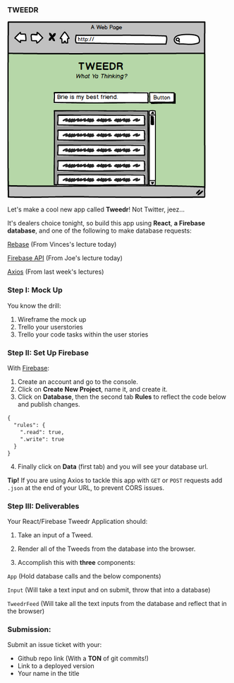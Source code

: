 ### TWEEDR
![Tweedr](tweedr.png)

Let's make a cool new app called **Tweedr**! Not Twitter, jeez...

It's dealers choice tonight, so build this app using **React**, **a Firebase database**, and one of the following to make database requests:

[Rebase](https://github.com/tylermcginnis/re-base) (From Vinces's lecture today)

[Firebase API](https://firebase.google.com/docs/reference/rest/database/) (From Joe's lecture today)

[Axios](https://www.npmjs.com/package/axios) (From last week's lectures)

### Step I: Mock Up

You know the drill:

1. Wireframe the mock up
2. Trello your userstories
3. Trello your code tasks within the user stories

### Step II: Set Up Firebase

With [Firebase](https://firebase.google.com/):

1. Create an account and go to the console.
2. Click on **Create New Project**, name it, and create it.
3. Click on **Database**, then the second tab **Rules** to reflect the code below and publish changes.

```
{
  "rules": {
    ".read": true,
    ".write": true
  }
}
```

4. Finally click on **Data** (first tab) and you will see your database url.

**Tip!** If you are using Axios to tackle this app with `GET` or `POST` requests add `.json` at the end of your URL, to prevent CORS issues.

### Step III: Deliverables
Your React/Firebase Tweedr Application should:

1. Take an input of a Tweed.

2. Render all of the Tweeds from the database into the browser.

3. Accomplish this with **three** components:

  `App` (Hold database calls and the below components)

  `Input` (Will take a text input and on submit, throw that into a database)

  `TweedrFeed` (Will take all the text inputs from the database and reflect that in the browser)

### Submission:
Submit an issue ticket with your:
  - Github repo link (With a **TON** of git commits!)
  - Link to a deployed version
  - Your name in the title
